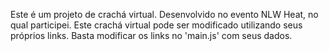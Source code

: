 Este é um projeto de crachá virtual.
Desenvolvido no evento NLW Heat, no qual participei.
Este crachá virtual pode ser modificado utilizando seus próprios links. Basta modificar os links no 'main.js' com seus dados.